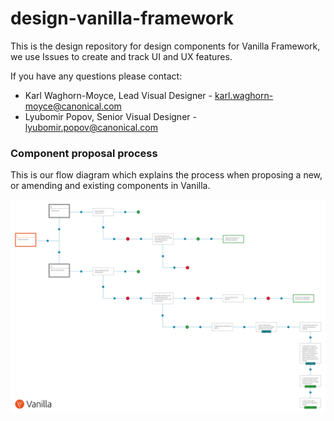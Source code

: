 # design-vanilla-framework
This is the design repository for design components for Vanilla Framework, we use Issues to create and track UI and UX features.

If you have any questions please contact:

- Karl Waghorn-Moyce, Lead Visual Designer -  karl.waghorn-moyce@canonical.com
- Lyubomir Popov, Senior Visual Designer - lyubomir.popov@canonical.com

### Component proposal process 
This is our flow diagram which explains the process when proposing a new, or amending and existing components in Vanilla.

![](https://github.com/canonical-web-and-design/design-vanilla-framework/blob/master/Process%20diagram/vanilla-process-diagram.png)
